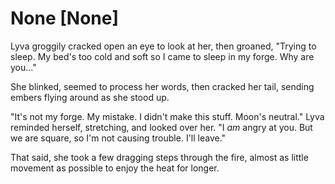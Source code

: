 # None [None]
Lyva groggily cracked open an eye to look at her, then groaned, "Trying to sleep. My bed's too cold and soft so I came to sleep in my forge. Why are you..."    

She blinked, seemed to process her words, then cracked her tail, sending embers flying around as she stood up.    

"It's not my forge. My mistake. I didn't make this stuff. Moon's neutral." Lyva reminded herself, stretching, and looked over her. "I *am* angry at you. But we are square, so I'm not causing trouble. I'll leave."     

That said, she took a few dragging steps through the fire, almost as little movement as possible to enjoy the heat for longer.
